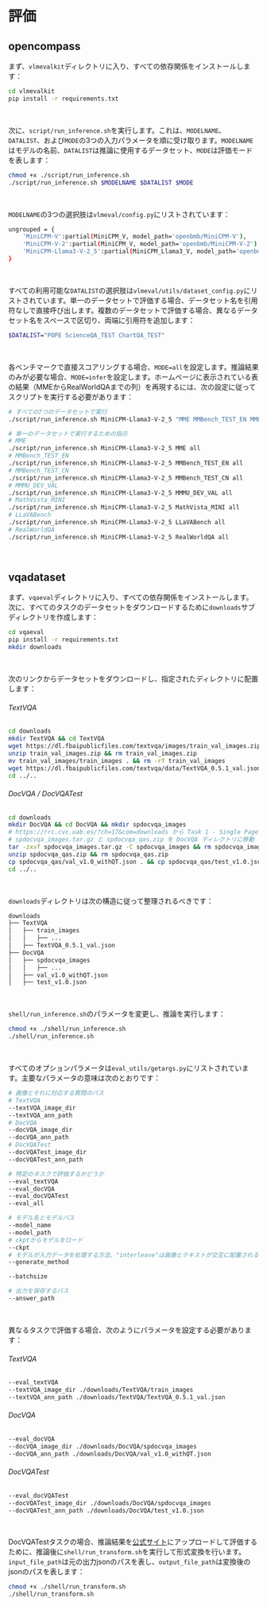 # 評価

## opencompass
まず、`vlmevalkit`ディレクトリに入り、すべての依存関係をインストールします：
```bash
cd vlmevalkit
pip install -r requirements.txt
```
<br />

次に、`script/run_inference.sh`を実行します。これは、`MODELNAME`、`DATALIST`、および`MODE`の3つの入力パラメータを順に受け取ります。`MODELNAME`はモデルの名前、`DATALIST`は推論に使用するデータセット、`MODE`は評価モードを表します：
```bash
chmod +x ./script/run_inference.sh
./script/run_inference.sh $MODELNAME $DATALIST $MODE
```
<br />

`MODELNAME`の3つの選択肢は`vlmeval/config.py`にリストされています：
```bash
ungrouped = {
    'MiniCPM-V':partial(MiniCPM_V, model_path='openbmb/MiniCPM-V'),
    'MiniCPM-V-2':partial(MiniCPM_V, model_path='openbmb/MiniCPM-V-2'),
    'MiniCPM-Llama3-V-2_5':partial(MiniCPM_Llama3_V, model_path='openbmb/MiniCPM-Llama3-V-2_5'),
}
```
<br />

すべての利用可能な`DATALIST`の選択肢は`vlmeval/utils/dataset_config.py`にリストされています。単一のデータセットで評価する場合、データセット名を引用符なしで直接呼び出します。複数のデータセットで評価する場合、異なるデータセット名をスペースで区切り、両端に引用符を追加します：
```bash
$DATALIST="POPE ScienceQA_TEST ChartQA_TEST"
```
<br />

各ベンチマークで直接スコアリングする場合、`MODE=all`を設定します。推論結果のみが必要な場合、`MODE=infer`を設定します。ホームページに表示されている表の結果（MMEからRealWorldQAまでの列）を再現するには、次の設定に従ってスクリプトを実行する必要があります：
```bash
# すべての7つのデータセットで実行
./script/run_inference.sh MiniCPM-Llama3-V-2_5 "MME MMBench_TEST_EN MMBench_TEST_CN MMMU_DEV_VAL MathVista_MINI LLaVABench RealWorldQA" all

# 単一のデータセットで実行するための指示
# MME
./script/run_inference.sh MiniCPM-Llama3-V-2_5 MME all
# MMBench_TEST_EN
./script/run_inference.sh MiniCPM-Llama3-V-2_5 MMBench_TEST_EN all
# MMBench_TEST_CN
./script/run_inference.sh MiniCPM-Llama3-V-2_5 MMBench_TEST_CN all
# MMMU_DEV_VAL
./script/run_inference.sh MiniCPM-Llama3-V-2_5 MMMU_DEV_VAL all
# MathVista_MINI
./script/run_inference.sh MiniCPM-Llama3-V-2_5 MathVista_MINI all
# LLaVABench
./script/run_inference.sh MiniCPM-Llama3-V-2_5 LLaVABench all
# RealWorldQA
./script/run_inference.sh MiniCPM-Llama3-V-2_5 RealWorldQA all
```
<br />

## vqadataset
まず、`vqaeval`ディレクトリに入り、すべての依存関係をインストールします。次に、すべてのタスクのデータセットをダウンロードするために`downloads`サブディレクトリを作成します：
```bash
cd vqaeval
pip install -r requirements.txt
mkdir downloads
```
<br />

次のリンクからデータセットをダウンロードし、指定されたディレクトリに配置します：
###### TextVQA
```bash
cd downloads
mkdir TextVQA && cd TextVQA
wget https://dl.fbaipublicfiles.com/textvqa/images/train_val_images.zip
unzip train_val_images.zip && rm train_val_images.zip
mv train_val_images/train_images . && rm -rf train_val_images
wget https://dl.fbaipublicfiles.com/textvqa/data/TextVQA_0.5.1_val.json
cd ../..
```

###### DocVQA / DocVQATest

```bash
cd downloads
mkdir DocVQA && cd DocVQA && mkdir spdocvqa_images
# https://rrc.cvc.uab.es/?ch=17&com=downloads から Task 1 - Single Page Document Visual Question Answering の Images と Annotations をダウンロード
# spdocvqa_images.tar.gz と spdocvqa_qas.zip を DocVQA ディレクトリに移動
tar -zxvf spdocvqa_images.tar.gz -C spdocvqa_images && rm spdocvqa_images.tar.gz
unzip spdocvqa_qas.zip && rm spdocvqa_qas.zip
cp spdocvqa_qas/val_v1.0_withQT.json . && cp spdocvqa_qas/test_v1.0.json .  && rm -rf spdocvqa_qas
cd ../..
```
<br />

`downloads`ディレクトリは次の構造に従って整理されるべきです：
```bash
downloads
├── TextVQA
│   ├── train_images
│   │   ├── ...
│   ├── TextVQA_0.5.1_val.json
├── DocVQA
│   ├── spdocvqa_images
│   │   ├── ...
│   ├── val_v1.0_withQT.json
│   ├── test_v1.0.json
```
<br />

`shell/run_inference.sh`のパラメータを変更し、推論を実行します：

```bash
chmod +x ./shell/run_inference.sh
./shell/run_inference.sh
```
<br />

すべてのオプションパラメータは`eval_utils/getargs.py`にリストされています。主要なパラメータの意味は次のとおりです：
```bash
# 画像とそれに対応する質問のパス
# TextVQA
--textVQA_image_dir
--textVQA_ann_path
# DocVQA
--docVQA_image_dir
--docVQA_ann_path
# DocVQATest
--docVQATest_image_dir
--docVQATest_ann_path

# 特定のタスクで評価するかどうか
--eval_textVQA
--eval_docVQA
--eval_docVQATest
--eval_all

# モデル名とモデルパス
--model_name
--model_path
# ckptからモデルをロード
--ckpt
# モデルが入力データを処理する方法、"interleave"は画像とテキストが交互に配置される形式、"old"は非交互形式を表します。
--generate_method

--batchsize

# 出力を保存するパス
--answer_path
```
<br />

異なるタスクで評価する場合、次のようにパラメータを設定する必要があります：
###### TextVQA
```bash
--eval_textVQA
--textVQA_image_dir ./downloads/TextVQA/train_images
--textVQA_ann_path ./downloads/TextVQA/TextVQA_0.5.1_val.json
```

###### DocVQA
```bash
--eval_docVQA
--docVQA_image_dir ./downloads/DocVQA/spdocvqa_images
--docVQA_ann_path ./downloads/DocVQA/val_v1.0_withQT.json
```

###### DocVQATest
```bash
--eval_docVQATest
--docVQATest_image_dir ./downloads/DocVQA/spdocvqa_images
--docVQATest_ann_path ./downloads/DocVQA/test_v1.0.json
```

<br />

DocVQATestタスクの場合、推論結果を[公式サイト](https://rrc.cvc.uab.es/?ch=17)にアップロードして評価するために、推論後に`shell/run_transform.sh`を実行して形式変換を行います。`input_file_path`は元の出力jsonのパスを表し、`output_file_path`は変換後のjsonのパスを表します：
```bash
chmod +x ./shell/run_transform.sh
./shell/run_transform.sh
```
